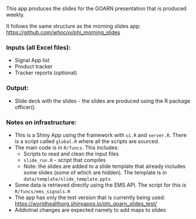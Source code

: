 This app produces the slides for the GOARN presentation that is produced weekly.

It follows the same structure as the morning slides app: https://github.com/whocov/phi_morning_slides


### **Inputs (all Excel files):**
- Signal App list
- Product tracker
- Tracker reports (optional)


### **Output:**
- Slide deck with the slides - the slides are produced using the R package officer().



### **Notes on infrastructure:**
- This is a Shiny App using the framework with `ui.R` and `server.R`. There is a script called `global.R` where all the scripts are sourced.
- The main code is in `R/funcs`. This includes:
  - Scripts to read and clean the input files
  - `slide_run.R` - script that compiles
  - Note: the slides are added to a slide template that already includes some slides (some of which are hidden). The template is in `data/template/slide_template.pptx`
- Some data is retrieved directly using the EMS API. The script for this is `R/funcs/ems_signals.R`
- The app has only the test version that is currently being used: https://worldhealthorg.shinyapps.io/phi_goarn_slides_test/
- Addiotnal changes are expected namely to add maps to slides


